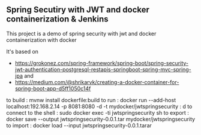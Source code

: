 ## Spring Secutiry with JWT and docker containerization & Jenkins
This project is a demo of spring security with jwt and docker containerization with docker

It's based on 
- https://grokonez.com/spring-framework/spring-boot/spring-security-jwt-authentication-postgresql-restapis-springboot-spring-mvc-spring-jpa and
- https://medium.com/@shrikarvk/creating-a-docker-container-for-spring-boot-app-d5ff1050c14f


 to build : mvnw install dockerfile:build
 to run : docker run --add-host localhost:192.168.2.14 -p 8081:8080 -d -t mydocker/jwtspringsecurity : d
 to connect to the shell : sudo docker exec -ti jwtspringsecurity sh
 to export : docker save --output jwtspringsecurity-0.0.1.tar  mydocker/jwtspringsecurity
 to import : docker load --input jwtspringsecurity-0.0.1.tarar
 
 
